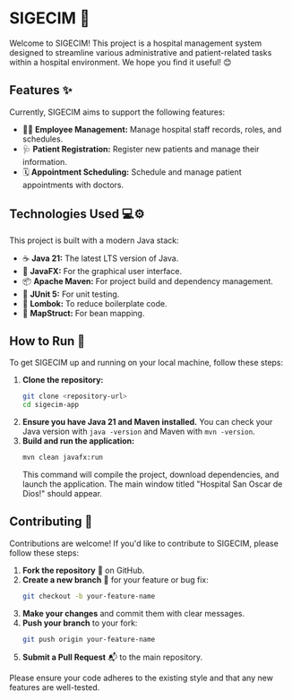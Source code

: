 # SIGECIM 🏥

Welcome to SIGECIM! This project is a hospital management system designed to streamline various administrative and patient-related tasks within a hospital environment. We hope you find it useful! 😊

## Features ✨

Currently, SIGECIM aims to support the following features:

*   🧑‍⚕️ **Employee Management:** Manage hospital staff records, roles, and schedules.
*   🩺 **Patient Registration:** Register new patients and manage their information.
*   🗓️ **Appointment Scheduling:** Schedule and manage patient appointments with doctors.

## Technologies Used 💻⚙️

This project is built with a modern Java stack:

*   ☕ **Java 21:** The latest LTS version of Java.
*   🎨 **JavaFX:** For the graphical user interface.
*   📦 **Apache Maven:** For project build and dependency management.
*   🧪 **JUnit 5:** For unit testing.
*   📝 **Lombok:** To reduce boilerplate code.
*   🔁 **MapStruct:** For bean mapping.

## How to Run 🚀

To get SIGECIM up and running on your local machine, follow these steps:

1.  **Clone the repository:**
    ```bash
    git clone <repository-url>
    cd sigecim-app
    ```
2.  **Ensure you have Java 21 and Maven installed.** You can check your Java version with `java -version` and Maven with `mvn -version`.
3.  **Build and run the application:**
    ```bash
    mvn clean javafx:run
    ```
    This command will compile the project, download dependencies, and launch the application. The main window titled "Hospital San Oscar de Dios!" should appear.

## Contributing 🤝

Contributions are welcome! If you'd like to contribute to SIGECIM, please follow these steps:

1.  **Fork the repository** 🍴 on GitHub.
2.  **Create a new branch** 🌿 for your feature or bug fix:
    ```bash
    git checkout -b your-feature-name
    ```
3.  **Make your changes** and commit them with clear messages.
4.  **Push your branch** to your fork:
    ```bash
    git push origin your-feature-name
    ```
5.  **Submit a Pull Request** 📬 to the main repository.

Please ensure your code adheres to the existing style and that any new features are well-tested.
